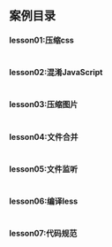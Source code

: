 ## 案例目录

#### lesson01:压缩css
``` js

```
#### lesson02:混淆JavaScript
``` js

```
#### lesson03:压缩图片
``` js

```
#### lesson04:文件合并
``` js

```
#### lesson05:文件监听
``` js

```
#### lesson06:编译less
``` js

```
#### lesson07:代码规范
``` js

```